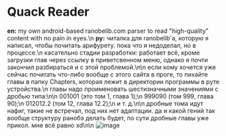 # Quack Reader
**en:** my own android-based ranobelib.com parser to read "high-quality" content with no pain in eyes.\n
**ру:** читалка для ranobelib'a, которую я написал, чтобы почитать арифурету. пока что я недоделал, но в процессе.\n
касательно стадии разработки: работает всё, кроме загрузки глав через ссылку в приветсвенном меню, однако я почти закончил разбираться и с этой проблемой.\n\n
если кому хочется уже сейчас почитать что-либо вообще с этого сайта в проге, то пихайте главы в папку Chapters, которая лежит в директории программы в руте устройства.\n
главы надо проименовать шестизначными значениями с дробью типа:\n\n
001001 (это том 1, глава 1);\n
999090 (том 999, глава 90);\n
012012.2 (том 12, глава 12.2);\n
и т. д.\n\n
дробные тома идут нафиг, такие не встречал, под них нет адаптации. да и какой гений так вообще структуру ранобэ делать будет, по сути дробные главы уже прикол. мне всё равно xd\n\n
![image](https://github.com/supchyan/QuackReader/assets/123704468/efe9d0ba-af8c-4230-8f95-95d8aa57bc80)
